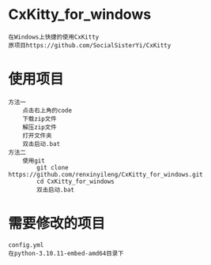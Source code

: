 # CxKitty_for_windows
    在Windows上快捷的使用CxKitty
    原项目https://github.com/SocialSisterYi/CxKitty
# 使用项目
    方法一
        点击右上角的code
        下载zip文件
        解压zip文件
        打开文件夹
        双击启动.bat
    方法二
        使用git
            git clone https://github.com/renxinyileng/CxKitty_for_windows.git
            cd CxKitty_for_windows
            双击启动.bat
# 需要修改的项目
    config.yml
    在python-3.10.11-embed-amd64目录下